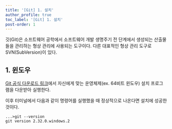 ```yaml
---
title: '[Git] 1. 설치'
author_profile: true
toc_label: '[Git] 1. 설치'
post-order: 1
---
```


깃(Git)은 소프트웨어 공학에서 소프트웨어 개발 생명주기 전 단계에서 생성되는 산출물들을 관리하는 형상 관리에 사용되는 도구이다. 다른 대표적인 형상 관리 도구로 SVN(SubVersion)이 있다.

## 1. 윈도우
[Git 공식 다운로드 링크](https://git-scm.com/downloads)에서 자신에게 맞는 운영체제(ex. 64비트 윈도우) 설치 프로그램을 다운받아 실행한다.

이후 터미널에서 다음과 같이 명령어를 실행했을 때 정상적으로 나온다면 설치에 성공한 것이다.

```CMD
...>git --version
git version 2.32.0.windows.2
```
